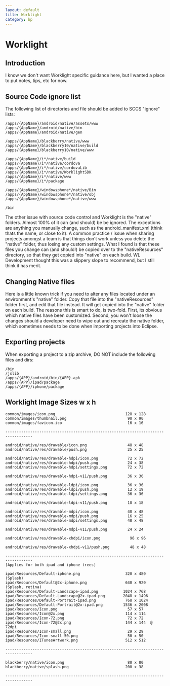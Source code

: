 ```yaml
---
layout: default
title: Worklight
category: bp
---
```



# Worklight

## Introduction
I know we don't want Worklight specific guidance here, but I wanted a place to put notes, tips, etc for now.



## Source Code ignore list
The following list of directories and file should be added to SCCS "ignore" lists:

	/apps/{AppName}/android/native/assets/www
	/apps/{AppName}/android/native/bin
	/apps/{AppName}/android/native/gen

	/apps/{AppName}/blackberry/native/www
	/apps/{AppName}/blackberry10/native/build
	/apps/{AppName}/blackberry10/native/www

	/apps/{AppName}/i*/native/build
	/apps/{AppName}/i*/native/cordova
	/apps/{AppName}/i*/native/cordovaLib
	/apps/{AppName}/i*/native/WorklightSDK
	/apps/{AppName}/i*/native/www
	/apps/{AppName}/i*/package

	/apps/{AppName}/windowsphone*/native/Bin
	/apps/{AppName}/windowsphone*/native/obj
	/apps/{AppName}/windowsphone*/native/www

	/bin

The other issue with source code control and Worklight is the "native" folders. Almost 100% of it can (and should) be be ignored. The exceptions are anything you manually change, such as the android_manifest.xml (think thats the name, or close to it). A common practice / issue when sharing projects amongst a team is that things don't work unless you delete the "native" folder, thus losing any custom settings. What I found is that these files you change can (and should!) be copied over to the "nativeResources" directory, so that they get copied into "native" on each build.  WL Development thought this was a slippery slope to recommend, but I still think it has merit.


## Changing Native files
Here is a little known trick if you need to alter any files located under an environment's "native" folder. Copy that file into the "nativeResources" folder first, and edit that file instead. It will get copied into the "native" folder on each build. The reasons this is smart to do, is two-fold. First, its obvious which native files have been customized.  Second, you won't loose the changes should a developer need to wipe out and recreate the native folder, which sometimes needs to be done when importing projects into Eclipse.


## Exporting projects
When exporting a project to a zip archive, DO NOT include the following files and dirs:

	/bin
	/jslib
	/apps/{APP}/android/bin/{APP}.apk
	/apps/{APP}/ipad/package
	/apps/{APP}/iphone/package



## Worklight Image Sizes                                  w x h

	common/images/icon.png                               128 x 128
	common/images/thumbnail.png                           90 x 90
	common/images/favicon.ico                             16 x 16

	----------------------------------------------------------------------------------

	android/native/res/drawable/icon.png                  48 x 48
	android/native/res/drawable/push.png                  25 x 25

	android/native/res/drawable-hdpi/icon.png             72 x 72
	android/native/res/drawable-hdpi/push.png             24 x 38
	android/native/res/drawable-hdpi/settings.png         72 x 72

	android/native/res/drawable-hdpi-v11/push.png         36 x 36

	android/native/res/drawable-ldpi/icon.png             36 x 36
	android/native/res/drawable-ldpi/push.png             12 x 19
	android/native/res/drawable-ldpi/settings.png         36 x 36

	android/native/res/drawable-ldpi-v11/push.png         18 x 18

	android/native/res/drawable-mdpi/icon.png             48 x 48
	android/native/res/drawable-mdpi/push.png             16 x 25
	android/native/res/drawable-mdpi/settings.png         48 x 48

	android/native/res/drawable-mdpi-v11/push.png         24 x 24

	android/native/res/drawable-xhdpi/icon.png             96 x 96

	android/native/res/drawable-xhdpi-v11/push.png         48 x 48

	----------------------------------------------------------------------------------
	[Applies for both ipad and iphone trees]

	ipad/Resources/Default-iphone.png                    320 x 480    (Splash)
	ipad/Resources/Default@2x-iphone.png                 640 x 920    (Splash, retina)
	ipad/Resources/Default-Landscape-ipad.png           1024 x 768
	ipad/Resources/Default-Landscape@2x-ipad.png        2048 x 1496
	ipad/Resources/Default-Portrait-ipad.png             768 x 1024
	ipad/Resources/Default-Portrait@2x-ipad.png         1536 x 2008
	ipad/Resources/Icon.png                               57 x 57
	ipad/Resources/Icon@2x.png                           114 x 114
	ipad/Resources/Icon-72.png                            72 x 72
	ipad/Resources/Icon-72@2x.png                        144 x 144  @ 72dpi
	ipad/Resources/Icon-small.png                         29 x 29
	ipad/Resources/Icon-small-50.png                      50 x 50
	ipad/Resources/ITunesArtwork.png                     512 x 512

	----------------------------------------------------------------------------------

	blackberry/native/icon.png                            80 x 80
	blackberry/native/splash.png                         200 x 38

	----------------------------------------------------------------------------------


